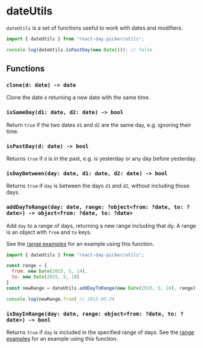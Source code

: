 # dateUtils

`dateUtils` is a set of functions useful to work with dates and modifiers.

```js
import { dateUtils } from "react-day-picker/utils";

console.log(dateUtils.isPastDay(new Date())); // false
```

## Functions

### `clone(d: date) -> date`

Clone the date `d` returning a new date with the same time.

### `isSameDay(d1: date, d2: date) -> bool`

Return `true` if the two dates `d1` and `d2` are the same day, e.g. ignoring their time.

### `isPastDay(d: date) -> bool`

Returns `true` if `d` is in the past, e.g. is yesterday or any day before yesterday.

### `isDayBetween(day: date, d1: date, d2: date) -> bool`

Returns `true` if `day` is between the days `d1` and `d2`, without including those days.

### `addDayToRange(day: date, range: ?object<from: ?date, to: ?date>) -> object<from: ?date, to: ?date>`

Add `day` to a range of days, returning a new range including that dy. A range is an object with `from` and `to` keys. 

See the [range examples](http://www.gpbl.org/react-day-picker/#examples/range) for an example using this function.

```js
import { dateUtils } from "react-day-picker/utils";

const range = {
  from: new Date(2015, 5, 14),
  to: new Date(2015, 5, 18)
}
const newRange = dateUtils.addDayToRange(new Date(2015, 5, 24), range);

console.log(newRange.from) // 2015-05-24
```

### `isDayInRange(day: date, range: object<from: ?date, to: ?date>) -> bool`

Returns `true` if `day` is included in the specified range of days.  See the [range examples](http://www.gpbl.org/react-day-picker/#examples/range) for an example using this function.
